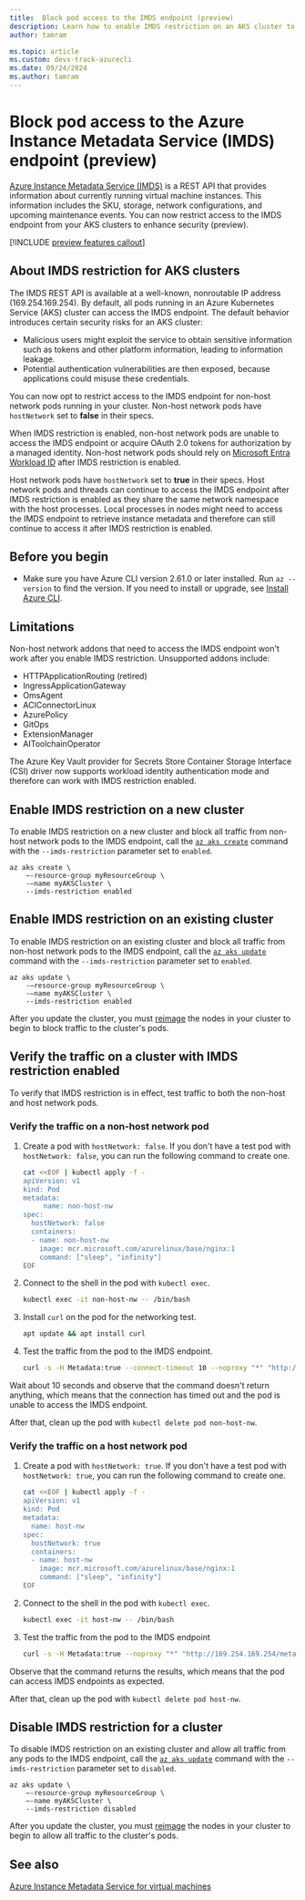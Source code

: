 ```yaml
---
title:  Block pod access to the IMDS endpoint (preview)
description: Learn how to enable IMDS restriction on an AKS cluster to restrict pod access to the IMDS endpoint (preview).
author: tamram

ms.topic: article
ms.custom: devx-track-azurecli
ms.date: 09/24/2024
ms.author: tamram
---
```


# Block pod access to the Azure Instance Metadata Service (IMDS) endpoint (preview)

[Azure Instance Metadata Service (IMDS)](/azure/virtual-machines/instance-metadata-service) is a REST API that provides information about currently running virtual machine instances. This information includes the SKU, storage, network configurations, and upcoming maintenance events. You can now restrict access to the IMDS endpoint from your AKS clusters to enhance security (preview).

[!INCLUDE [preview features callout](~/reusable-content/ce-skilling/azure/includes/aks/includes/preview/preview-callout.md)]

## About IMDS restriction for AKS clusters

The IMDS REST API is available at a well-known, nonroutable IP address (169.254.169.254). By default, all pods running in an Azure Kubernetes Service (AKS) cluster can access the IMDS endpoint. The default behavior introduces certain security risks for an AKS cluster:

- Malicious users might exploit the service to obtain sensitive information such as tokens and other platform information, leading to information leakage.
- Potential authentication vulnerabilities are then exposed, because applications could misuse these credentials.

You can now opt to restrict access to the IMDS endpoint for non-host network pods running in your cluster. Non-host network pods have  `hostNetwork` set to **false** in their specs.

When IMDS restriction is enabled, non-host network pods are unable to access the IMDS endpoint or acquire OAuth 2.0 tokens for authorization by a managed identity. Non-host network pods should rely on [Microsoft Entra Workload ID][workload-identity-overview]  after IMDS restriction is enabled.

Host network pods have `hostNetwork` set to **true** in their specs. Host network pods and threads can continue to access the IMDS endpoint after IMDS restriction is enabled as they share the same network namespace with the host processes. Local processes in nodes might need to access the IMDS endpoint to retrieve instance metadata and therefore can still continue to access it after IMDS restriction is enabled.

## Before you begin

- Make sure you have Azure CLI version 2.61.0 or later installed. Run `az --version` to find the version. If you need to install or upgrade, see [Install Azure CLI][install-azure-cli].

## Limitations

Non-host network addons that need to access the IMDS endpoint won't work after you enable IMDS restriction. Unsupported addons include:

- HTTPApplicationRouting (retired)
- IngressApplicationGateway
- OmsAgent
- ACIConnectorLinux
- AzurePolicy
- GitOps
- ExtensionManager
- AIToolchainOperator

The Azure Key Vault provider for Secrets Store Container Storage Interface (CSI) driver now supports workload identity authentication mode and therefore can work with IMDS restriction enabled.

## Enable IMDS restriction on a new cluster

To enable IMDS restriction on a new cluster and block all traffic from non-host network pods to the IMDS endpoint, call the [`az aks create`](/cli/azure/aks#az-aks-create) command with the `--imds-restriction` parameter set to `enabled`.

```azurecli-interactive
az aks create \
    –-resource-group myResourceGroup \
    -–name myAKSCluster \
    --imds-restriction enabled
```

## Enable IMDS restriction on an existing cluster

To enable IMDS restriction on an existing cluster and block all traffic from non-host network pods to the IMDS endpoint, call the [`az aks update`](/cli/azure/aks#az-aks-update) command with the `--imds-restriction` parameter set to `enabled`.

```azurecli-interactive
az aks update \
    -–resource-group myResourceGroup \
    -–name myAKSCluster \
    --imds-restriction enabled
```

After you update the cluster, you must [reimage][node-image-upgrade] the nodes in your cluster to begin to block traffic to the cluster's pods.

## Verify the traffic on a cluster with IMDS restriction enabled

To verify that IMDS restriction is in effect, test traffic to both the non-host and host network pods.

### Verify the traffic on a non-host network pod

1. Create a pod with `hostNetwork: false`. If you don't have a test pod with `hostNetwork: false`, you can run the following command to create one.

    ```bash
    cat <<EOF | kubectl apply -f -
    apiVersion: v1
    kind: Pod
    metadata:
         name: non-host-nw
    spec:
      hostNetwork: false
      containers:
      - name: non-host-nw
        image: mcr.microsoft.com/azurelinux/base/nginx:1
        command: ["sleep", "infinity"]
    EOF
    ```

1. Connect to the shell in the pod with `kubectl exec`.

    ```bash
    kubectl exec -it non-host-nw -- /bin/bash
    ```

1. Install `curl` on the pod for the networking test.

    ```bash
    apt update && apt install curl
    ```

1. Test the traffic from the pod to the IMDS endpoint.

    ```bash
    curl -s -H Metadata:true --connect-timeout 10 --noproxy "*" "http://169.254.169.254/metadata/instance?api-version=2023-11-15" 
    ```

Wait about 10 seconds and observe that the command doesn't return anything, which means that the connection has timed out and the pod is unable to access the IMDS endpoint.

After that, clean up the pod with `kubectl delete pod non-host-nw`.

### Verify the traffic on a host network pod

1. Create a pod with `hostNetwork: true`. If you don't have a test pod with `hostNetwork: true`, you can run the following command to create one.

    ```bash
    cat <<EOF | kubectl apply -f -
    apiVersion: v1
    kind: Pod
    metadata:
      name: host-nw
    spec:
      hostNetwork: true
      containers:
      - name: host-nw
        image: mcr.microsoft.com/azurelinux/base/nginx:1
        command: ["sleep", "infinity"]
    EOF
    ```

1. Connect to the shell in the pod with `kubectl exec`.

    ```bash
    kubectl exec -it host-nw -- /bin/bash
    ```

1. Test the traffic from the pod to the IMDS endpoint

    ```bash
    curl -s -H Metadata:true --noproxy "*" "http://169.254.169.254/metadata/instance?api-version=2023-11-15" 
    ```

Observe that the command returns the results, which means that the pod can access IMDS endpoints as expected.

After that, clean up the pod with `kubectl delete pod host-nw`.

## Disable IMDS restriction for a cluster

To disable IMDS restriction on an existing cluster and allow all traffic from any pods to the IMDS endpoint, call the [`az aks update`](/cli/azure/aks#az-aks-update) command with the `--imds-restriction` parameter set to `disabled`.

```azurecli-interactive
az aks update \
    –-resource-group myResourceGroup \
    –-name myAKSCluster \
    --imds-restriction disabled
```

After you update the cluster, you must [reimage][node-image-upgrade] the nodes in your cluster to begin to allow all traffic to the cluster's pods.

## See also

[Azure Instance Metadata Service for virtual machines](/azure/virtual-machines/instance-metadata-service)

<!-- LINKS - internal -->
[install-azure-cli]: /cli/azure/install-azure-cli
[node-image-upgrade]: node-image-upgrade.md
[workload-identity-overview]: workload-identity-overview.md
